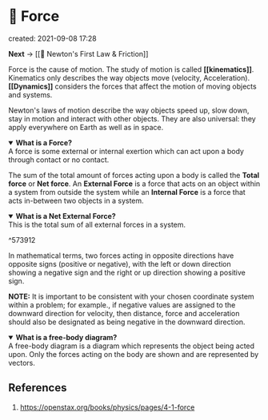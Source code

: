 # 💨 Force
created: 2021-09-08 17:28

**Next** -> [[🥼 Newton's First Law & Friction]]

Force is the cause of motion. The study of motion is called **[[kinematics]]**. Kinematics only describes the way objects move (velocity, Acceleration). **[[Dynamics]]** considers the forces that affect the motion of moving objects and systems.

Newton's laws of motion describe the way objects speed up, slow down, stay in motion and interact with other objects. They are also universal: they apply everywhere on Earth as well as in space.

<details open>
	<summary><b>What is a Force?</b></summary>
	A force is some external or internal exertion which can act upon a body through contact or no contact.
</details>

The sum of the total amount of forces acting upon a body is called the **Total force** or **Net force**. An **External Force** is a force that acts on an object within a system from outside the system while an **Internal Force** is a force that acts in-between two objects in a system. 

<details open>
	<summary><b>What is a Net External Force?</b></summary>
	This is the total sum of all external forces in a system.
</details>

^573912

In mathematical terms, two forces acting in opposite directions have opposite signs (positive or negative), with the left or down direction showing a negative sign and the right or up direction showing a positive sign.

**NOTE:** It is important to be consistent with your chosen coordinate system within a problem; for example., if negative values are assigned to the downward direction for velocity, then distance, force and acceleration should also be designated as being negative in the downward direction.

<details open>
	<summary><b>What is a free-body diagram?</b></summary>
		A free-body diagram is a diagram which represents the object being acted upon. Only the forces acting on the body are shown and are represented by vectors.
</details>


## References
1. https://openstax.org/books/physics/pages/4-1-force